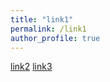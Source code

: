 ```yaml
---
title: "link1"
permalink: /link1
author_profile: true
---
```


[link2](link2.md)
[link3](folder/link3.md)
